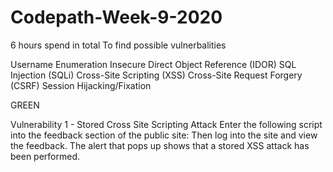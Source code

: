 # Codepath-Week-9-2020

6 hours spend in total
To find possible vulnerbalities

Username Enumeration
Insecure Direct Object Reference (IDOR)
SQL Injection (SQLi)
Cross-Site Scripting (XSS)
Cross-Site Request Forgery (CSRF)
Session Hijacking/Fixation

GREEN

Vulnerability 1 - Stored Cross Site Scripting Attack
Enter the following script into the feedback section of the public site: <script>alert('Nilab found the XSS!');</script>
Then log into the site and view the feedback.
The alert that pops up shows that a stored XSS attack has been performed.
